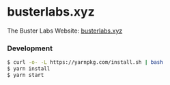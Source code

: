 busterlabs.xyz
===========

The Buster Labs Website: [busterlabs.xyz](https://busterlabs.xyz)


### Development
```sh
$ curl -o- -L https://yarnpkg.com/install.sh | bash
$ yarn install
$ yarn start
```
